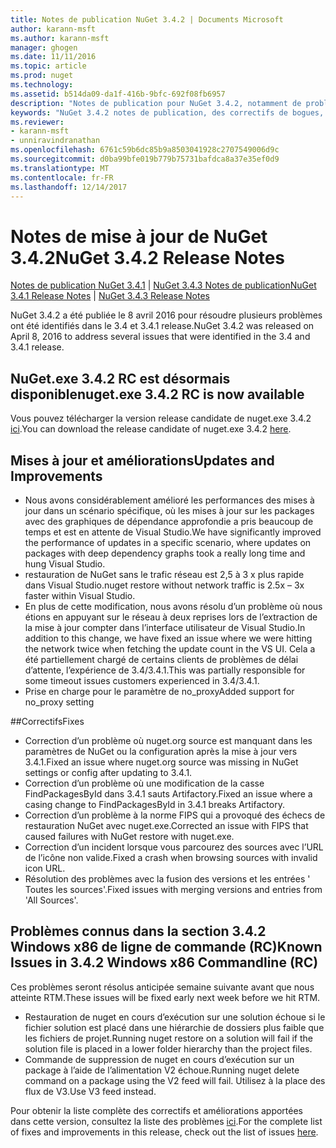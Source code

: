 ```yaml
---
title: Notes de publication NuGet 3.4.2 | Documents Microsoft
author: karann-msft
ms.author: karann-msft
manager: ghogen
ms.date: 11/11/2016
ms.topic: article
ms.prod: nuget
ms.technology: 
ms.assetid: b514da09-da1f-416b-9bfc-692f08fb6957
description: "Notes de publication pour NuGet 3.4.2, notamment de problèmes connus, des correctifs de bogues, les fonctionnalités ajoutées et dcr."
keywords: "NuGet 3.4.2 notes de publication, des correctifs de bogues, problèmes connus, ajouté des fonctionnalités, DCR"
ms.reviewer:
- karann-msft
- unniravindranathan
ms.openlocfilehash: 6761c59b6dc85b9a8503041928c2707549006d9c
ms.sourcegitcommit: d0ba99bfe019b779b75731bafdca8a37e35ef0d9
ms.translationtype: MT
ms.contentlocale: fr-FR
ms.lasthandoff: 12/14/2017
---
```

# <a name="nuget-342-release-notes"></a><span data-ttu-id="e4612-104">Notes de mise à jour de NuGet 3.4.2</span><span class="sxs-lookup"><span data-stu-id="e4612-104">NuGet 3.4.2 Release Notes</span></span>

<span data-ttu-id="e4612-105">[Notes de publication NuGet 3.4.1](../release-notes/nuget-3.4.1.md) | [NuGet 3.4.3 Notes de publication](../release-notes/nuget-3.4.3.md)</span><span class="sxs-lookup"><span data-stu-id="e4612-105">[NuGet 3.4.1 Release Notes](../release-notes/nuget-3.4.1.md) | [NuGet 3.4.3 Release Notes](../release-notes/nuget-3.4.3.md)</span></span>

<span data-ttu-id="e4612-106">NuGet 3.4.2 a été publiée le 8 avril 2016 pour résoudre plusieurs problèmes ont été identifiés dans le 3.4 et 3.4.1 release.</span><span class="sxs-lookup"><span data-stu-id="e4612-106">NuGet 3.4.2 was released on April 8, 2016 to address several issues that were identified in the 3.4 and 3.4.1 release.</span></span>

## <a name="nugetexe-342-rc-is-now-available"></a><span data-ttu-id="e4612-107">NuGet.exe 3.4.2 RC est désormais disponible</span><span class="sxs-lookup"><span data-stu-id="e4612-107">nuget.exe 3.4.2 RC is now available</span></span>

<span data-ttu-id="e4612-108">Vous pouvez télécharger la version release candidate de nuget.exe 3.4.2 [ici](https://dist.nuget.org/index.html).</span><span class="sxs-lookup"><span data-stu-id="e4612-108">You can download the release candidate of nuget.exe 3.4.2 [here](https://dist.nuget.org/index.html).</span></span>

## <a name="updates-and-improvements"></a><span data-ttu-id="e4612-109">Mises à jour et améliorations</span><span class="sxs-lookup"><span data-stu-id="e4612-109">Updates and Improvements</span></span>

* <span data-ttu-id="e4612-110">Nous avons considérablement amélioré les performances des mises à jour dans un scénario spécifique, où les mises à jour sur les packages avec des graphiques de dépendance approfondie a pris beaucoup de temps et est en attente de Visual Studio.</span><span class="sxs-lookup"><span data-stu-id="e4612-110">We have significantly improved the performance of updates in a specific scenario, where updates on packages with deep dependency graphs took a really long time and hung Visual Studio.</span></span>
* <span data-ttu-id="e4612-111">restauration de NuGet sans le trafic réseau est 2,5 à 3 x plus rapide dans Visual Studio.</span><span class="sxs-lookup"><span data-stu-id="e4612-111">nuget restore without network traffic is 2.5x – 3x faster within Visual Studio.</span></span>
* <span data-ttu-id="e4612-112">En plus de cette modification, nous avons résolu d’un problème où nous étions en appuyant sur le réseau à deux reprises lors de l’extraction de la mise à jour compter dans l’interface utilisateur de Visual Studio.</span><span class="sxs-lookup"><span data-stu-id="e4612-112">In addition to this change, we have fixed an issue where we were hitting the network twice when fetching the update count in the VS UI.</span></span> <span data-ttu-id="e4612-113">Cela a été partiellement chargé de certains clients de problèmes de délai d’attente, l’expérience de 3.4/3.4.1.</span><span class="sxs-lookup"><span data-stu-id="e4612-113">This was partially responsible for some timeout issues customers experienced in 3.4/3.4.1.</span></span>
* <span data-ttu-id="e4612-114">Prise en charge pour le paramètre de no_proxy</span><span class="sxs-lookup"><span data-stu-id="e4612-114">Added support for no_proxy setting</span></span>

##<a name="fixes"></a><span data-ttu-id="e4612-115">Correctifs</span><span class="sxs-lookup"><span data-stu-id="e4612-115">Fixes</span></span>

* <span data-ttu-id="e4612-116">Correction d’un problème où nuget.org source est manquant dans les paramètres de NuGet ou la configuration après la mise à jour vers 3.4.1.</span><span class="sxs-lookup"><span data-stu-id="e4612-116">Fixed an issue where nuget.org source was missing in NuGet settings or config after updating to 3.4.1.</span></span>
* <span data-ttu-id="e4612-117">Correction d’un problème où une modification de la casse FindPackagesById dans 3.4.1 sauts Artifactory.</span><span class="sxs-lookup"><span data-stu-id="e4612-117">Fixed an issue where a casing change to FindPackagesById in 3.4.1 breaks Artifactory.</span></span>
* <span data-ttu-id="e4612-118">Correction d’un problème à la norme FIPS qui a provoqué des échecs de restauration NuGet avec nuget.exe.</span><span class="sxs-lookup"><span data-stu-id="e4612-118">Corrected an issue with FIPS that caused failures with NuGet restore with nuget.exe.</span></span>
* <span data-ttu-id="e4612-119">Correction d’un incident lorsque vous parcourez des sources avec l’URL de l’icône non valide.</span><span class="sxs-lookup"><span data-stu-id="e4612-119">Fixed a crash when browsing sources with invalid icon URL.</span></span>
* <span data-ttu-id="e4612-120">Résolution des problèmes avec la fusion des versions et les entrées ' Toutes les sources'.</span><span class="sxs-lookup"><span data-stu-id="e4612-120">Fixed issues with merging versions and entries from 'All Sources'.</span></span>

## <a name="known-issues-in-342-windows-x86-commandline-rc"></a><span data-ttu-id="e4612-121">Problèmes connus dans la section 3.4.2 Windows x86 de ligne de commande (RC)</span><span class="sxs-lookup"><span data-stu-id="e4612-121">Known Issues in 3.4.2 Windows x86 Commandline (RC)</span></span>

<span data-ttu-id="e4612-122">Ces problèmes seront résolus anticipée semaine suivante avant que nous atteinte RTM.</span><span class="sxs-lookup"><span data-stu-id="e4612-122">These issues will be fixed early next week before we hit RTM.</span></span>

*  <span data-ttu-id="e4612-123">Restauration de nuget en cours d’exécution sur une solution échoue si le fichier solution est placé dans une hiérarchie de dossiers plus faible que les fichiers de projet.</span><span class="sxs-lookup"><span data-stu-id="e4612-123">Running nuget restore on a solution will fail if the solution file is placed in a lower folder hierarchy than the project files.</span></span>
*  <span data-ttu-id="e4612-124">Commande de suppression de nuget en cours d’exécution sur un package à l’aide de l’alimentation V2 échoue.</span><span class="sxs-lookup"><span data-stu-id="e4612-124">Running nuget delete command on a package using the V2 feed will fail.</span></span> <span data-ttu-id="e4612-125">Utilisez à la place des flux de V3.</span><span class="sxs-lookup"><span data-stu-id="e4612-125">Use V3 feed instead.</span></span>


<span data-ttu-id="e4612-126">Pour obtenir la liste complète des correctifs et améliorations apportées dans cette version, consultez la liste des problèmes [ici](https://github.com/NuGet/Home/issues?utf8=%E2%9C%93&q=is%3Aissue+milestone%3A3.4.2++is%3Aclosed+).</span><span class="sxs-lookup"><span data-stu-id="e4612-126">For the complete list of fixes and improvements in this release, check out the list of issues [here](https://github.com/NuGet/Home/issues?utf8=%E2%9C%93&q=is%3Aissue+milestone%3A3.4.2++is%3Aclosed+).</span></span>